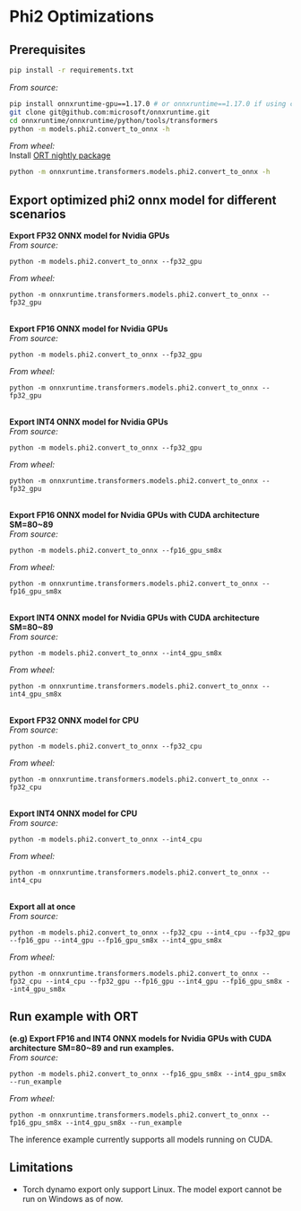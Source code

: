 # Phi2 Optimizations
## Prerequisites
```bash
pip install -r requirements.txt
```
_From source:_
```bash
pip install onnxruntime-gpu==1.17.0 # or onnxruntime==1.17.0 if using cpu
git clone git@github.com:microsoft/onnxruntime.git
cd onnxruntime/onnxruntime/python/tools/transformers
python -m models.phi2.convert_to_onnx -h
```
_From wheel:_ \
Install [ORT nightly package]([https://onnxruntime.ai/docs/install/](https://onnxruntime.ai/docs/install/#inference-install-table-for-all-languages))
```bash
python -m onnxruntime.transformers.models.phi2.convert_to_onnx -h
```

## Export optimized phi2 onnx model for different scenarios
**Export FP32 ONNX model for Nvidia GPUs** \
_From source:_
```
python -m models.phi2.convert_to_onnx --fp32_gpu
```
_From wheel:_
```
python -m onnxruntime.transformers.models.phi2.convert_to_onnx --fp32_gpu
```
\
**Export FP16 ONNX model for Nvidia GPUs** \
_From source:_
```
python -m models.phi2.convert_to_onnx --fp32_gpu
```
_From wheel:_
```
python -m onnxruntime.transformers.models.phi2.convert_to_onnx --fp32_gpu
```
\
**Export INT4 ONNX model for Nvidia GPUs** \
_From source:_
```
python -m models.phi2.convert_to_onnx --fp32_gpu
```
_From wheel:_
```
python -m onnxruntime.transformers.models.phi2.convert_to_onnx --fp32_gpu
```
\
**Export FP16 ONNX model for Nvidia GPUs with CUDA architecture SM=80~89** \
_From source:_
```
python -m models.phi2.convert_to_onnx --fp16_gpu_sm8x
```
_From wheel:_
```
python -m onnxruntime.transformers.models.phi2.convert_to_onnx --fp16_gpu_sm8x
```
\
**Export INT4 ONNX model for Nvidia GPUs with CUDA architecture SM=80~89** \
_From source:_
```
python -m models.phi2.convert_to_onnx --int4_gpu_sm8x
```
_From wheel:_
```
python -m onnxruntime.transformers.models.phi2.convert_to_onnx --int4_gpu_sm8x
```
\
**Export FP32 ONNX model for CPU** \
_From source:_
```
python -m models.phi2.convert_to_onnx --fp32_cpu
```
_From wheel:_
```
python -m onnxruntime.transformers.models.phi2.convert_to_onnx --fp32_cpu
```
\
**Export INT4 ONNX model for CPU** \
_From source:_
```
python -m models.phi2.convert_to_onnx --int4_cpu
```
_From wheel:_
```
python -m onnxruntime.transformers.models.phi2.convert_to_onnx --int4_cpu
```
\
**Export all at once** \
_From source:_
```
python -m models.phi2.convert_to_onnx --fp32_cpu --int4_cpu --fp32_gpu --fp16_gpu --int4_gpu --fp16_gpu_sm8x --int4_gpu_sm8x
```
_From wheel:_
```
python -m onnxruntime.transformers.models.phi2.convert_to_onnx --fp32_cpu --int4_cpu --fp32_gpu --fp16_gpu --int4_gpu --fp16_gpu_sm8x --int4_gpu_sm8x
```
## Run example with ORT
**(e.g) Export FP16 and INT4 ONNX models for Nvidia GPUs with CUDA architecture SM=80~89 and run examples.** \
_From source:_
```
python -m models.phi2.convert_to_onnx --fp16_gpu_sm8x --int4_gpu_sm8x --run_example
```
_From wheel:_
```
python -m onnxruntime.transformers.models.phi2.convert_to_onnx --fp16_gpu_sm8x --int4_gpu_sm8x --run_example
```
The inference example currently supports all models running on CUDA.

## Limitations
- Torch dynamo export only support Linux. The model export cannot be run on Windows as of now.
